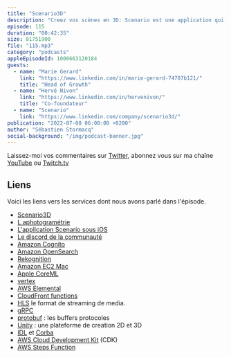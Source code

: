 ```yaml
---
title: "Scenario3D"
description: "Creez vos scènes en 3D: Scenario est une application qui vous permet de créer et de partager une expérience 3D en quelques minutes. Chacun peut, avec son téléphone, créer un modèle 3D des objets qui nous entourent et puis les injecter dans des scènes, les combiner et les partager avec ses amis. Dans cet épisode, Marie et Hervé nous expliquent comment ca marche, sous le capot, et comment ils utilisent les services AWS pour construire cette application."
episode: 115
duration: "00:42:35"
size: 81751900
file: "115.mp3"
category: "podcasts"
appleEpisodeId: 1000663120184
guests:
  - name: "Marie Gerard"
    link: "https://www.linkedin.com/in/marie-gerard-74707b121/"
    title: "Head of Growth"
  - name: "Hervé Nivon"
    link: "https://www.linkedin.com/in/hervenivon/"
    title: "Co-foundateur"
  - name: "Scenario"
    link: "https://www.linkedin.com/company/scenario3d/"
publication: "2022-07-08 06:00:00 +0200"
author: "Sébastien Stormacq"
social-background: "/img/podcast-banner.jpg"
---
```


Laissez-moi vos commentaires sur [Twitter](https://twitter.com/sebsto), abonnez vous sur ma chaîne [YouTube](https://www.youtube.com/sebsto) ou [Twitch.tv](https://www.twitch.tv/sebAWS)

## Liens

Voici les liens vers les services dont nous avons parlé dans l'épisode.

- [Scenario3D](https://www.scenario3d.com/#intro)
- [L aphotogramétrie](https://fr.wikipedia.org/wiki/Photogrammétrie)
- [L'application Scenario sous iOS](https://apps.apple.com/app/scenario-play-with-reality/id1590029370)
- [Le discord de la communauté](https://discord.com/invite/ggwXbphSHQ)
- [Amazon Cognito](https://aws.amazon.com/cognito/)
- [Amazon OpenSearch](https://aws.amazon.com/opensearch-service/the-elk-stack/what-is-opensearch/)
- [Rekognition](https://docs.aws.amazon.com/rekognition/latest/dg/getting-started.html)
- [Amazon EC2 Mac](https://docs.aws.amazon.com/AWSEC2/latest/UserGuide/ec2-mac-instances.html)
- [Apple CoreML](https://developer.apple.com/machine-learning/core-ml/)
- [vertex](https://fr.wikipedia.org/wiki/Sommet_(g%C3%A9om%C3%A9trie))
- [AWS Elemental](https://www.elemental.com/)
- [CloudFront functions](https://aws.amazon.com/blogs/aws/introducing-cloudfront-functions-run-your-code-at-the-edge-with-low-latency-at-any-scale/)
- [HLS](https://en.wikipedia.org/wiki/HTTP_Live_Streaming) le format de streaming de media.
- [gRPC](https://grpc.io/)
- [protobuf](https://developers.google.com/protocol-buffers) : les buffers protocoles
- [Unity](https://unity.com/) : une plateforme de creation 2D et 3D 
- [IDL](https://en.wikipedia.org/wiki/Interface_description_language) et [Corba](https://en.wikipedia.org/wiki/Common_Object_Request_Broker_Architecture)
- [AWS Cloud Development Kit](https://aws.amazon.com/cdk/) (CDK)
- [AWS Steps Function](https://docs.aws.amazon.com/step-functions/latest/dg/welcome.html)
